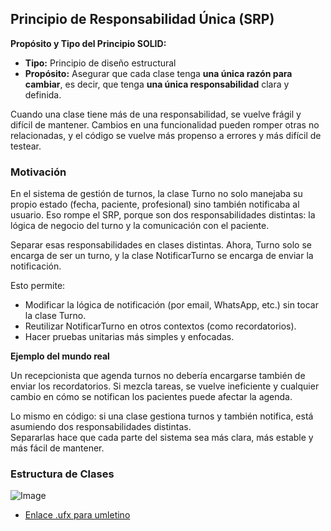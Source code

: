 ## Principio de Responsabilidad Única (SRP)

**Propósito y Tipo del Principio SOLID:** 
  - **Tipo:** Principio de diseño estructural  
  - **Propósito:** Asegurar que cada clase tenga **una única razón para cambiar**, es decir, que tenga **una única responsabilidad** clara y definida.  

Cuando una clase tiene más de una responsabilidad, se vuelve frágil y difícil de mantener. Cambios en una funcionalidad pueden romper otras no relacionadas, y el código se vuelve más propenso a errores y más difícil de testear.  

### Motivación    
En el sistema de gestión de turnos, la clase Turno no solo manejaba su propio estado (fecha, paciente, profesional) sino también notificaba al usuario. Eso rompe el SRP, porque son dos responsabilidades distintas: la lógica de negocio del turno y la comunicación con el paciente.

Separar esas responsabilidades en clases distintas.
Ahora, Turno solo se encarga de ser un turno, y la clase NotificarTurno se encarga de enviar la notificación.

Esto permite:

- Modificar la lógica de notificación (por email, WhatsApp, etc.) sin tocar la clase Turno.
- Reutilizar NotificarTurno en otros contextos (como recordatorios).
- Hacer pruebas unitarias más simples y enfocadas.

**Ejemplo del mundo real**  

Un recepcionista que agenda turnos no debería encargarse también de enviar los recordatorios. Si mezcla tareas, se vuelve ineficiente y cualquier cambio en cómo se notifican los pacientes puede afectar la agenda.  

Lo mismo en código: si una clase gestiona turnos y también notifica, está asumiendo dos responsabilidades distintas.  
Separarlas hace que cada parte del sistema sea más clara, más estable y más fácil de mantener.  

### Estructura de Clases
![Image](https://github.com/user-attachments/assets/d88d68dd-d7b5-4eb0-9402-c8896c5dd251)

- [Enlace .ufx para umletino](https://drive.google.com/file/d/153vpvR5Erw028JppD6svFcZ1ri90LWxa/view?usp=sharing)
